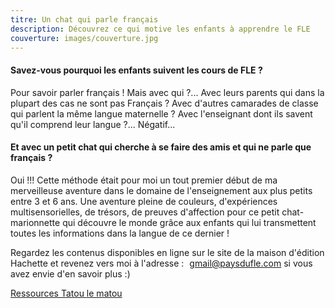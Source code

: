 ```yaml
---
titre: Un chat qui parle français
description: Découvrez ce qui motive les enfants à apprendre le FLE
couverture: images/couverture.jpg
---
```


#### Savez-vous pourquoi les enfants suivent les cours de FLE ?

Pour savoir parler français ! Mais avec qui ?... Avec leurs parents qui dans la plupart des cas ne sont pas Français ? Avec d'autres camarades de classe qui parlent la même langue maternelle ? Avec l'enseignant dont ils savent qu'il comprend leur langue ?... Négatif... 

#### Et avec un petit chat qui cherche à se faire des amis et qui ne parle que français ?

Oui !!! 
Cette méthode était pour moi un tout premier début de ma merveilleuse aventure dans le domaine de l'enseignement aux plus petits entre 3 et 6 ans. Une aventure pleine de couleurs, d'expériences multisensorielles, de trésors, de preuves d'affection pour ce petit chat-marionnette qui découvre le monde grâce aux enfants qui lui transmettent toutes les informations dans la langue de ce dernier ! 

Regardez les contenus disponibles en ligne sur le site de la maison d'édition Hachette et revenez vers moi à l'adresse : <span class="le_truc_a_modifier" style="margin-left: 5px;">gmail@paysdufle.com</span> si vous avez envie d'en savoir plus :) 

[Ressources Tatou le matou](https://www.hachettefle.com/collections/tatou-le-matou)
